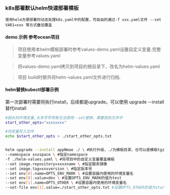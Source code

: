### k8s部署默认helm快速部署模板  
    使用helm方便部署时动态处理k8s.yaml中的配置，可自由的通过-f xxx.yaml文件 --set VAR1=xxx 等方式叠加覆盖
#### demo 示例 参考ocean项目
>项目使用本helm模板部署时参考values-demo.yaml设置自定义变量.完整变量参考values.yaml

>将values-demo.yaml拷贝到项目的根目录下，改名为helm-values.yaml    

>项目 build时额外将helm-values.yaml文件进行归档.
    

#### helm替换kubectl部署示例
第一次部署时需要将执行install，后续都是upgrade。可以使用   upgrade --install替代install
```bash
#超长的环境变量,太多字符导致无法使用--set替换，需要放到文件中
start_other_opts="xxxxxxxx"

#将变量写入文件
echo $start_other_opts > ./start_other_opts.txt


helm upgrade --install appNmae ./ \ #执行升级，./为模板目录，也可以是模板tgz文件。--install时如果k8s里没有则为安装
--namespace xxxspace \ #指定namespace
-f ./helm-values.yaml \ #将项目中的自定义变量覆盖模板
--set image.repository=xxxxname \ #指定服务镜像
--set image.tag=xxxversion \ #指定版本号
--set env[0].name=OPTS_ENV_MARK \ #设置容器内使用的环境变量名
--set env[0].value=dev \ #设置OPTS_ENV_MARK的值为test
--set env[1].name=OPTS_OTHER \ #设置容器内使用的环境变量名
--set-file env[1].value=./start_other_opts.txt #设置OPTS_OTHER的值为start_other_opts.txt文件的内容
```

